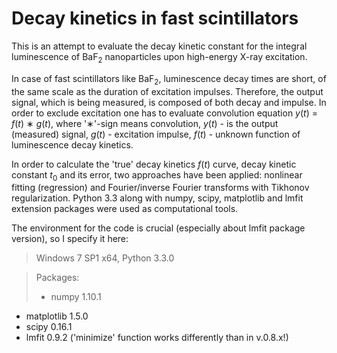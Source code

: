 # Decay kinetics in fast scintillators

This is an attempt to evaluate the decay kinetic constant for the integral luminescence of BaF<sub>2</sub> nanoparticles upon high-energy X-ray excitation.

In case of fast scintillators like BaF<sub>2</sub>, luminescence decay times are short, of the same scale as the duration of excitation impulses. Therefore, the output signal, which is being measured, is composed of both decay and impulse. In order to exclude excitation one has to evaluate convolution equation *y*(*t*) = *f*(*t*) ∗ *g*(*t*), where '∗'-sign means convolution, *y*(*t*) - is the output (measured) signal, *g*(*t*) - excitation impulse, *f*(*t*) - unknown function of luminescence decay kinetics.

In order to calculate the 'true' decay kinetics *f*(*t*) curve, decay kinetic constant *t*<sub>0</sub> and its error, two approaches have been applied: nonlinear fitting (regression) and Fourier/inverse Fourier transforms with Tikhonov regularization. Python 3.3 along with numpy, scipy, matplotlib and lmfit extension packages were used as computational tools.

The environment for the code is crucial (especially about lmfit package version), so I specify it here:

> Windows 7 SP1 x64, Python 3.3.0

> Packages:
> * numpy 1.10.1
* matplotlib 1.5.0
* scipy 0.16.1
* lmfit 0.9.2 ('minimize' function works differently than in v.0.8.x!)

